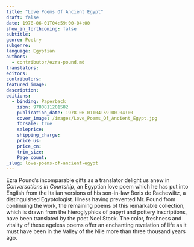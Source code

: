 ```yaml
---
title: "Love Poems Of Ancient Egypt"
draft: false
date: 1978-06-01T04:59:00-04:00
show_in_forthcoming: false
subtitle:
genre: Poetry
subgenre:
language: Egyptian
authors:
  - contributor/ezra-pound.md
translators:
editors:
contributors:
featured_image:
description:
editions:
  - binding: Paperback
    isbn: 9780811201582
    publication_date: 1978-06-01T04:59:00-04:00
    cover_image: /images/Love_Poems_Of_Ancient_Egypt.jpg
    forsale: true
    saleprice:
    shipping_charge:
    price_us:
    price_cn:
    trim_size:
    Page_count:
_slug: love-poems-of-ancient-egypt
---
```


Ezra Pound’s incomparable gifts as a translator delight us anew in _Conversations in Courtship_, an Egyptian love poem which he has put into English from the Italian versions of his son-in-law Boris de Rachewiltz, a distinguished Egyptologist. Illness having prevented Mr. Pound from continuing the work, the remaining poems of this remarkable collection, which is drawn from the hieroglyphics of papyri and pottery inscriptions, have been translated by the poet Noel Stock. The color, freshness and vitality of these ageless poems offer an enchanting revelation of life as it must have been in the Valley of the Nile more than three thousand years ago.

